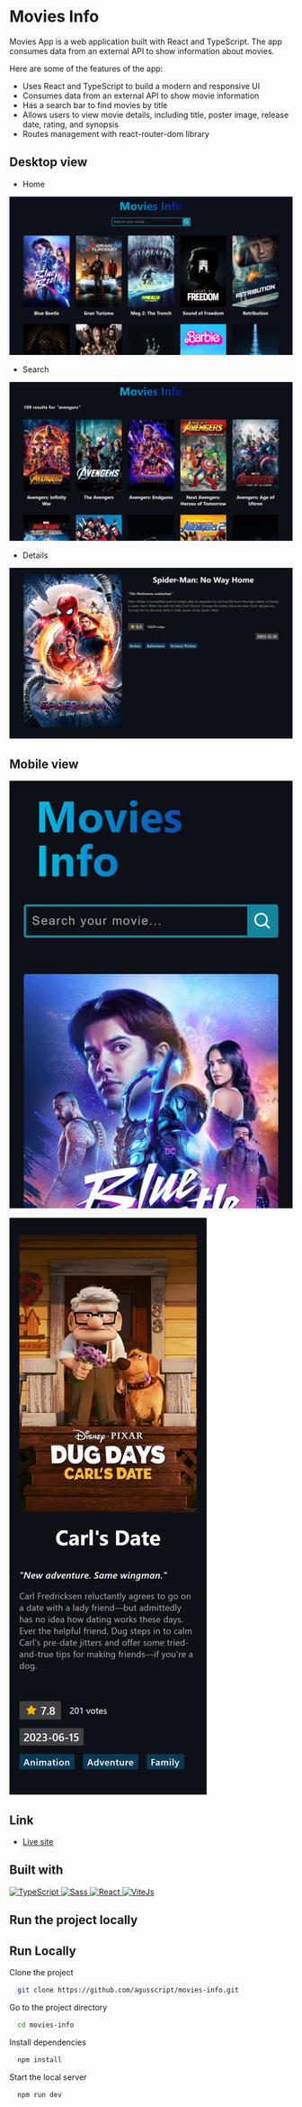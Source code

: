 # Movies Info

Movies App is a web application built with React and TypeScript. The app consumes data from an external API to show information about movies.

Here are some of the features of the app:

- Uses React and TypeScript to build a modern and responsive UI
- Consumes data from an external API to show movie information
- Has a search bar to find movies by title
- Allows users to view movie details, including title, poster image, release date, rating, and synopsis
- Routes management with react-router-dom library

## Desktop view

- Home

![](assets/screenshots/movies-info-home.jpg)

- Search

![](assets/screenshots/movies-info-search.jpg)

- Details

![](assets/screenshots/movies-info-details.jpg)

## Mobile view

![](assets/screenshots/movies-info-home-mob.jpg)

![](assets/screenshots/movies-info-details-mob.jpg)

## Link

- [Live site](https://movies-info-six.vercel.app/)

## Built with

<p>
 <a href="https://www.typescriptlang.org/">
  <img src="https://img.shields.io/badge/-TypeScript-007acc?style=flat-square&logo=TypeScript&logoColor=white" height="30" alt="TypeScript"/>
 </a>
  <a href="https://sass-lang.com/">
  <img src="https://img.shields.io/badge/-Sass-ff69b4?style=flat-square&logo=SASS&logoColor=white" height="30" alt="Sass"/>
 </a>
  <a href="https://react.dev/blog/2023/03/16/introducing-react-dev">
  <img src="https://img.shields.io/badge/-React-17A1E6?style=flat-square&logo=react&logoColor=white" height="30" alt="React"/>
 </a>
  <a href="https://vitejs.dev/">
  <img src="https://img.shields.io/badge/-ViteJS-purple?style=flat-square&logo=Vite&logoColor=white" height="30" alt="ViteJs"/>
 </a>
</p>

## Run the project locally

## Run Locally

Clone the project

```bash
  git clone https://github.com/agusscript/movies-info.git
```

Go to the project directory

```bash
  cd movies-info
```

Install dependencies

```bash
  npm install
```

Start the local server

```bash
  npm run dev
```